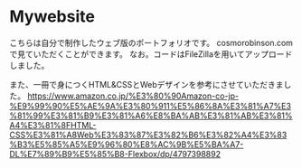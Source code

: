 # Mywebsite

こちらは自分で制作したウェブ版のポートフォリオです。
cosmorobinson.comで見ていただくことができます。
なお。コードはFileZillaを用いてアップロードしました。

また、一冊で身につくHTML&CSSとWebデザインを参考にさせていただきました。
https://www.amazon.co.jp/%E3%80%90Amazon-co-jp-%E9%99%90%E5%AE%9A%E3%80%911%E5%86%8A%E3%81%A7%E3%81%99%E3%81%B9%E3%81%A6%E8%BA%AB%E3%81%AB%E3%81%A4%E3%81%8FHTML-CSS%E3%81%A8Web%E3%83%87%E3%82%B6%E3%82%A4%E3%83%B3%E5%85%A5%E9%96%80%E8%AC%9B%E5%BA%A7-DL%E7%89%B9%E5%85%B8-Flexbox/dp/4797398892
